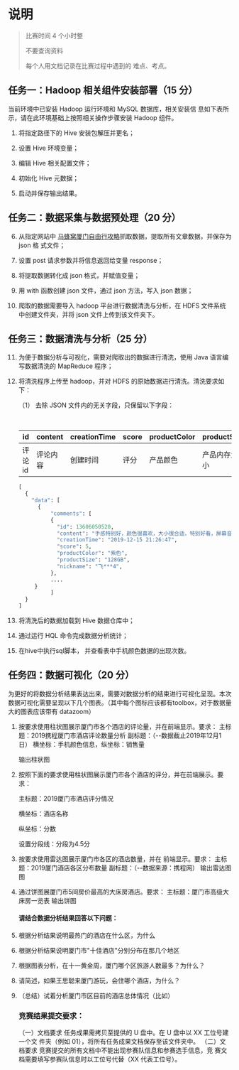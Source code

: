 # 说明

> 比赛时间 4 个小时整
>
> 不要查询资料
>
> 每个人用文档记录在比赛过程中遇到的 难点、考点。

## 任务一：Hadoop 相关组件安装部署（15 分）

当前环境中已安装 Hadoop 运行环境和 MySQL 数据库，相关安装信
息如下表所示，请在此环境基础上按照相关操作步骤安装 Hadoop 组件。

1. 将指定路径下的 Hive 安装包解压并更名；

2. 设置 Hive 环境变量；

3. 编辑 Hive 相关配置文件；

4. 初始化 Hive 元数据；

5. 启动并保存输出结果。

## 任务二：数据采集与数据预处理（20 分）

6. 从指定网站中 [马蜂窝厦门自由行攻略](http://www.mafengwo.cn/gonglve/ziyouxing/mdd_10132/ )抓取数据，提取所有文章数据，并保存为 json 格 式文件；   

7. 设置 post 请求参数并将信息返回给变量 response；

8. 将提取数据转化成 json 格式，并赋值变量；

9. 用 with 函数创建 json 文件，通过 json 方法，写入 json 数据；

10. 爬取的数据需要导入 hadoop 平台进行数据清洗与分析，在 HDFS 文件系统中创建文件夹，并将 json 文件上传到该文件夹下。
## 任务三：数据清洗与分析（25 分）

11. 为便于数据分析与可视化，需要对爬取出的数据进行清洗，使用 Java 语言编写数据清洗的 MapReduce 程序；

12. 将清洗程序上传至 hadoop，并对 HDFS 的原始数据进行清洗。清洗要求如下：

    （1） 去除 JSON 文件内的无关字段，只保留以下字段：

    ​			

    | id     | content  | creationTime | score | productColor | productSize  | nickname |
    | ------ | -------- | ------------ | ----- | ------------ | ------------ | -------- |
    | 评论id | 评论内容 | 创建时间     | 评分  | 产品颜色     | 产品内存大小 | 用户名   |

    ```python
    [
      {
        "data": [
          {
              "comments": [
              {
                "id": 13606050520,
                "content": "手感特别好，颜色很喜欢，大小很合适，特别好看，屏幕音效也特别好，特别特别喜欢，拍照效果也特别好，很清楚，运行速度那就没得说，特别快，面容特别快，待机也很好。这款机子颜色特别多，本人喜欢紫色，特意选了紫色很适合女性朋友们，淡淡的紫色很好看，双十二刚买的，领了400元的优惠券价格很合适，推荐大家购买，简直没得说",
                "creationTime": "2019-12-15 21:26:47",
                "score": 5,
                "productColor": "紫色",
                "productSize": "128GB",
                "nickname": "飞***4",
              },
              ....
         }
              ]
      }
    ]
    ```

    

13. 将清洗后的数据加载到 Hive 数据仓库中；

14. 通过运行 HQL 命令完成数据分析统计；

15. 在hive中执行sql脚本， 并查看表中手机颜色数据的出现次数。
## 任务四：数据可视化（20 分）
为更好的将数据分析结果表达出来，需要对数据分析的结束进行可视化呈现。本次数据可视化需要呈现以下几个图表。（其中每个图标应该都有toolbox，对于数据量大的图表应该带有 datazoom）

1. 按要求使用柱状图展示厦门市各个酒店的评论量，并在前端显示。要求：
      主标题：2019携程厦门市酒店评论数量分析
      副标题：（--数据截止2019年12月1日）
      横坐标：手机颜色信息，纵坐标：销售量

   输出柱状图

2. 按照下面的要求使用柱状图展示厦门市各个酒店的评分，并在前端展示。要求：

   主标题：2019厦门市酒店评分情况

   横坐标：酒店名称

   纵坐标：分数

   设置分段线：分段为4.5分

3. 按要求使用雷达图展示厦门市各区的酒店数量，并在
      前端显示。要求：
      主标题：2019厦门酒店各区分布数量
      副标题：（--数据来源：携程网）
      输出雷达图图

4.  通过饼图展厦门市5间房价最高的大床房酒店。要求：
      主标题：厦门市高级大床房一览表
      输出饼图

    #### 请结合数据分析结果回答以下问题：

17. 根据分析结果说明最热门的酒店在什么区，为什么
    
18. 根据分析结果说明厦门市"十佳酒店"分别分布在那几个地区

19. 根据图表分析，在十一黄金周，厦门哪个区旅游人数最多？为什么？
    
4. 请简述，如果王思聪来厦门游玩，会住哪个酒店，为什么？

5. （总结）试着分析厦门市区目前的酒店总体情况（比如）

   ### 竞赛结果提交要求：

      （一）文档要求
      任务成果需拷贝至提供的 U 盘中。在 U 盘中以 XX 工位号建一个文
      件夹（例如 01），将所有任务成果文档保存至该文件夹中。
      （二）文档要求
      竞赛提交的所有文档中不能出现参赛队信息和参赛选手信息，竞
      赛文档需要填写参赛队信息时以工位号代替（XX 代表工位号）。